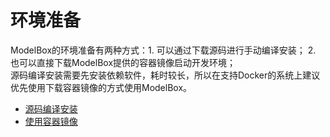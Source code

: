 # 环境准备

  ModelBox的环境准备有两种方式：1. 可以通过下载源码进行手动编译安装； 2. 也可以直接下载ModelBox提供的容器镜像启动开发环境；  
  源码编译安装需要先安装依赖软件，耗时较长，所以在支持Docker的系统上建议优先使用下载容器镜像的方式使用ModelBox。

* [源码编译安装](./compile.md)
* [使用容器镜像](./container-usage.md)
